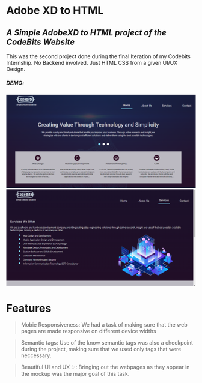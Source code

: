 # Adobe XD to HTML
## _A Simple AdobeXD to HTML project of the CodeBits Website_

This was the second project done during the final Iteration of my Codebits Internship. No Backend involved. Just HTML CSS from a given UI/UX Design.

##### DEMO:    
![](img/demo1.PNG?raw=true "demo1")
![](img/demo2.PNG?raw=true "demo2")

# Features
> Mobie Responsiveness: 
 We had a task of making sure that the web pages are made responsive on different device widths

> Semantic tags:
 Use of the know semantic tags was also a checkpoint during the project, making sure that we used only tags that were neccessary.

> Beautiful UI and UX ✨:
 Bringing out the webpages as they appear in the mockup was the major goal of this task.